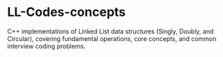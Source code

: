# LL-Codes-concepts
C++ implementations of Linked List data structures (Singly, Doubly, and Circular), covering fundamental operations, core concepts, and common interview coding problems.
